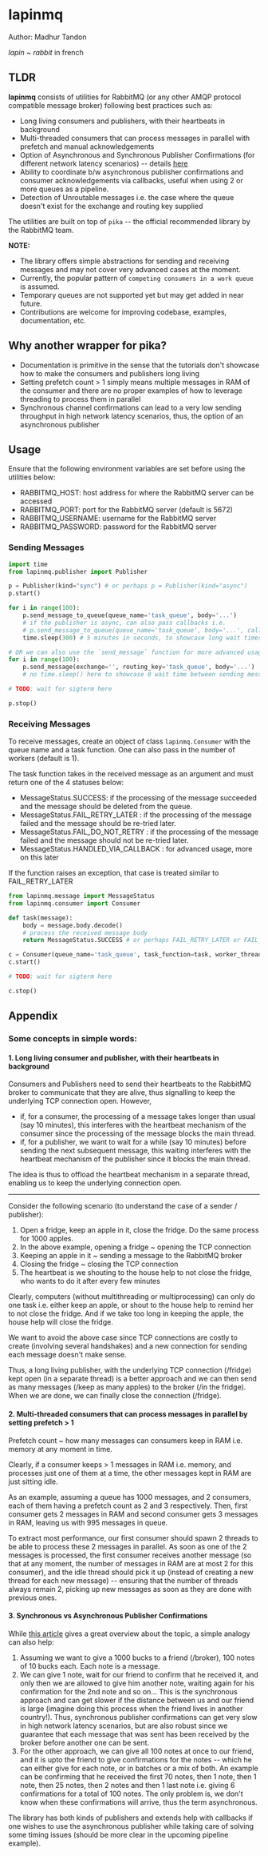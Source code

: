 # lapinmq

Author: Madhur Tandon

_lapin_ ~ _rabbit_ in french

## TLDR
**lapinmq** consists of utilities for RabbitMQ (or any other AMQP protocol compatible message broker) following best practices such as:
- Long living consumers and publishers, with their heartbeats in background
- Multi-threaded consumers that can process messages in parallel with prefetch and manual acknowledgements
- Option of Asynchronous and Synchronous Publisher Confirmations (for different network latency scenarios) -- details [here](https://www.cloudamqp.com/blog/publishing-throughput-asynchronous-vs-synchronous.html)
- Ability to coordinate b/w asynchronous publisher confirmations and consumer acknowledgements via callbacks, useful when using 2 or more queues as a pipeline.
- Detection of Unroutable messages i.e. the case where the queue doesn't exist for the exchange and routing key supplied

The utilities are built on top of `pika` -- the official recommended library by the RabbitMQ team.

**NOTE:**
- The library offers simple abstractions for sending and receiving messages and may not cover very advanced cases at the moment.
- Currently, the popular pattern of `competing consumers in a work queue` is assumed.
- Temporary queues are not supported yet but may get added in near future.
- Contributions are welcome for improving codebase, examples, documentation, etc.

## Why another wrapper for pika?

- Documentation is primitive in the sense that the tutorials don't showcase how to make the consumers and publishers long living
- Setting prefetch count > 1 simply means multiple messages in RAM of the consumer and there are no proper examples of how to leverage threading to process them in parallel
- Synchronous channel confirmations can lead to a very low sending throughput in high network latency scenarios, thus, the option of an asynchronous publisher

## Usage

Ensure that the following environment variables are set before using the utilities below:
- RABBITMQ_HOST: host address for where the RabbitMQ server can be accessed
- RABBITMQ_PORT: port for the RabbitMQ server (default is 5672)
- RABBITMQ_USERNAME: username for the RabbitMQ server
- RABBITMQ_PASSWORD: password for the RabbitMQ server

### Sending Messages

```py
import time
from lapinmq.publisher import Publisher

p = Publisher(kind="sync") # or perhaps p = Publisher(kind="async")
p.start()

for i in range(100):
    p.send_message_to_queue(queue_name='task_queue', body='...')
    # if the publisher is async, can also pass callbacks i.e.
    # p.send_message_to_queue(queue_name='task_queue', body='...', callbacks={})
    time.sleep(300) # 5 minutes in seconds, to showcase long wait times between sending messages

# OR we can also use the `send_message` function for more advanced usage
for i in range(100):
    p.send_message(exchange='', routing_key='task_queue', body='...')
    # no time.sleep() here to showcase 0 wait time between sending messages

# TODO: wait for sigterm here

p.stop()
```

### Receiving Messages

To receive messages, create an object of class `lapinmq.Consumer` with the queue name and a task function. One can also pass in the number of workers (default is 1).

The task function takes in the received message as an argument and must return one of the 4 statuses below:
- MessageStatus.SUCCESS: if the processing of the message succeeded and the message should be deleted from the queue.
- MessageStatus.FAIL_RETRY_LATER : if the processing of the message failed and the message should be re-tried later.
- MessageStatus.FAIL_DO_NOT_RETRY : if the processing of the message failed and the message should not be re-tried later.
- MessageStatus.HANDLED_VIA_CALLBACK : for advanced usage, more on this later

If the function raises an exception, that case is treated similar to FAIL_RETRY_LATER

```py
from lapinmq.message import MessageStatus
from lapinmq.consumer import Consumer

def task(message):
    body = message.body.decode()
    # process the received message body
    return MessageStatus.SUCCESS # or perhaps FAIL_RETRY_LATER or FAIL_DO_NOT_RETRY

c = Consumer(queue_name='task_queue', task_function=task, worker_threads=3) # this consumer can process 3 messages in parallel
c.start()

# TODO: wait for sigterm here

c.stop()
```

## Appendix

### Some concepts in simple words:

#### 1. Long living consumer and publisher, with their heartbeats in background

Consumers and Publishers need to send their heartbeats to the RabbitMQ broker to communicate that they are alive, thus signalling to keep the underlying TCP connection open. However,
- if, for a consumer, the processing of a message takes longer than usual (say 10 minutes), this interferes with the heartbeat mechanism of the consumer since the processing of the message blocks the main thread.
- if, for a publisher, we want to wait for a while (say 10 minutes) before sending the next subsequent message, this waiting interferes with the heartbeat mechanism of the publisher since it blocks the main thread.

The idea is thus to offload the heartbeat mechanism in a separate thread, enabling us to keep the underlying connection open.

---

Consider the following scenario (to understand the case of a sender / publisher):
1. Open a fridge, keep an apple in it, close the fridge. Do the same process for 1000 apples.
2. In the above example, opening a fridge ~ opening the TCP connection
3. Keeping an apple in it ~ sending a message to the RabbitMQ broker
4. Closing the fridge ~ closing the TCP connection
5. The heartbeat is we shouting to the house help to not close the fridge, who wants to do it after every few minutes

Clearly, computers (without multithreading or multiprocessing) can only do one task i.e. either keep an apple, or shout to the house help to remind her to not close the fridge. And if we take too long in keeping the apple, the house help will close the fridge.

We want to avoid the above case since TCP connections are costly to create (involving several handshakes) and a new connection for sending each message doesn't make sense.

Thus, a long living publisher, with the underlying TCP connection (/fridge) kept open (in a separate thread) is a better approach and we can then send as many messages (/keep as many apples) to the broker (/in the fridge). When we are done, we can finally close the connection (/fridge).

#### 2. Multi-threaded consumers that can process messages in parallel by setting prefetch > 1

Prefetch count ~ how many messages can consumers keep in RAM i.e. memory at any moment in time.

Clearly, if a consumer keeps > 1 messages in RAM i.e. memory, and processes just one of them at a time, the other messages kept in RAM are just sitting idle.

As an example, assuming a queue has 1000 messages, and 2 consumers, each of them having a prefetch count as 2 and 3 respectively. Then, first consumer gets 2 messages in RAM and second consumer gets 3 messages in RAM, leaving us with 995 messages in queue.

To extract most performance, our first consumer should spawn 2 threads to be able to process these 2 messages in parallel. As soon as one of the 2 messages is processed, the first consumer receives another message (so that at any moment, the number of messages in RAM are at most 2 for this consumer), and the idle thread should pick it up (instead of creating a new thread for each new message) -- ensuring that the number of threads always remain 2, picking up new messages as soon as they are done with previous ones.

#### 3. Synchronous vs Asynchronous Publisher Confirmations

While [this article](https://www.cloudamqp.com/blog/publishing-throughput-asynchronous-vs-synchronous.html) gives a great overview about the topic, a simple analogy can also help:

1. Assuming we want to give a 1000 bucks to a friend (/broker), 100 notes of 10 bucks each. Each note is a message.
2. We can give 1 note, wait for our friend to confirm that he received it, and only then we are allowed to give him another note, waiting again for his confirmation for the 2nd note and so on... This is the synchronous approach and can get slower if the distance between us and our friend is large (imagine doing this process when the friend lives in another country!). Thus, synchronous publisher confirmations can get very slow in high network latency scenarios, but are also robust since we guarantee that each message that was sent has been received by the broker before another one can be sent.
3. For the other approach, we can give all 100 notes at once to our friend, and it is upto the friend to give confirmations for the notes -- which he can either give for each note, or in batches or a mix of both. An example can be confirming that he received the first 70 notes, then 1 note, then 1 note, then 25 notes, then 2 notes and then 1 last note i.e. giving 6 confirmations for a total of 100 notes. The only problem is, we don't know when these confirmations will arrive, thus the term asynchronous.

The library has both kinds of publishers and extends help with callbacks if one wishes to use the asynchronous publisher while taking care of solving some timing issues (should be more clear in the upcoming pipeline example).
